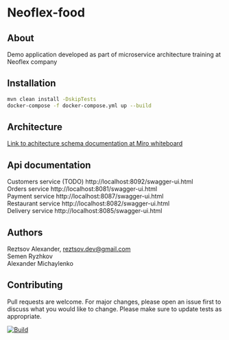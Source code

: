 # Neoflex-food

## About
Demo application developed as part of microservice architecture training at Neoflex company


## Installation
```bash
mvn clean install -DskipTests
docker-compose -f docker-compose.yml up --build
```

## Architecture
[Link to achitecture schema documentation at Miro whiteboard](https://miro.com/app/board/uXjVOd7LGZE=/?invite_link_id=39127214006)


## Api documentation
Customers service (TODO) http://localhost:8092/swagger-ui.html   
Orders service http://localhost:8081/swagger-ui.html  
Payment service http://localhost:8087/swagger-ui.html  
Restaurant service http://localhost:8082/swagger-ui.html  
Delivery service http://localhost:8085/swagger-ui.html

## Authors
Reztsov Alexander, [reztsov.dev@gmail.com](reztsov.dev@gmail.com)\
Semen Ryzhkov []()\
Alexander Michaylenko []()

## Contributing
Pull requests are welcome. For major changes, please open an issue first to discuss what you would like to change.
Please make sure to update tests as appropriate.

[![Build](https://github.com/Fjrd/neoflex-food/actions/workflows/develop.yml/badge.svg)](https://github.com/Fjrd/neoflex-food/actions/workflows/develop.yml)
